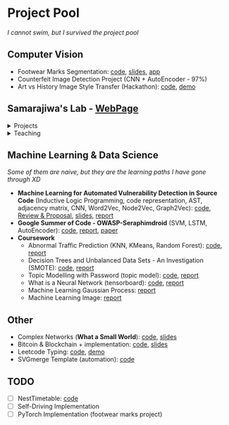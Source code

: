 # Project Pool
_I cannot swim, but I survived the project pool_

## Computer Vision
- Footwear Marks Segmentation: [code](https://github.com/xihajun/footwear-project), [slides](https://github.com/xihajun/footwear-project/blob/master/Footwear%20Project.pdf), [app](https://share.streamlit.io/xihajun/streamlit-footwear/main)
- Counterfeit Image Detection Project (CNN + AutoEncoder - 97%)
- Art vs History Image Style Transfer (Hackathon): [code](https://github.com/xihajun/Style-Transfer-Art), [demo](https://xihajun.github.io/Style-Transfer-Art/Demo/)


## Samarajiwa's Lab - [WebPage](https://www.samarajiwa-lab.org/people)

<details markdown="1">
  <summary>Projects</summary>
  
_I'd like to open source everything but sometimes I cannot :(_

- ISGverse
  - Information Theroy, Bayesian Optimisation, List Similarity
  - [app](https://isgverse.org) (sslab:123456ss)
- COBRA: **an excellent TF targets hunter**
  - [Docs - take cobra home](http://cobrajf.readthedocs.io)
  - Success: DBSCAN, Test Statistic (with mean and variance unknow), BO, GMM
  - Failed: Bayesian Model, AutoEncoder, [FsNet](https://github.com/singh-ml/fsnet)
- FROGS
  - Linear Model 
- IFNscape
  - Deep Learning, Integer Programming, Word2Vec, GNN
- ChIPseq-pipeline (Docker, bpipe, MACS2, MACS3)
- Automation (GitHub Action)
- R/Shiny: [template](https://github.com/xihajun/shiny-template)

</details>

<details markdown="2">
  <summary>Teaching</summary>
  
- CRUK Bioinformatics Summer School 2021 (Docker): [school](https://bioinformatics-core-shared-training.github.io/cruk-summer-school-2021/), [slides1](https://bioinformatics-core-shared-training.github.io/cruk-summer-school-2021/Introduction/slides/L1-summerSchool.pdf), [slides2](https://bioinformatics-core-shared-training.github.io/cruk-summer-school-2021/ChIPSeq/slides/EvaluatingChIPseqData.pdf)
- CompBio MPhil RegulatoryGenomics Practical 2021 (Docker): [code](https://github.com/ss-lab-cancerunit/CompBio_MPhil_RegulatoryGenomics_Practical)

</details>



## Machine Learning & Data Science
_Some of them are naive, but they are the learning paths I have gone through XD_
- **Machine Learning for Automated Vulnerability Detection in Source Code** (Inductive Logic Programming, code representation, AST, adjacency matrix, CNN, Word2Vec, Node2Vec, Graph2Vec): [code](https://github.com/dj311/uob-summer-project), [Review & Proposal](https://drive.google.com/file/d/1-V5WlDSV37ibEYlLbbpglJ0E5KnWojHk/view?usp=sharing), [slides](https://docs.google.com/presentation/d/1_pNo1vaU5wb1Hn49rrq8Qn3soBKf3c3h/edit?usp=sharing&ouid=111119790381783443776&rtpof=true&sd=true), [report](https://github.com/xihajun/Projects/blob/main/docs/Summer%20Project.pdf)
- **Google Summer of Code - OWASP-Seraphimdroid** (SVM, LSTM, AutoEncoder): [code](https://github.com/xihajun/OWASP-Seraphimdroid), [report](https://docs.google.com/document/d/1WzNZed2Et8eRn7xLYvWI_Wb-FUqpKK88eBp7XNqt20I/edit), [paper](https://www.research.manchester.ac.uk/portal/files/159895029/1910.10660v1.pdf)
- **Coursework**
	- Abnormal Traffic Prediction (KNN, KMeans, Random Forest): [code](https://github.com/samanthawise/dtsassignment2), [report](https://drive.google.com/file/d/1F95pBroSd_HHI6o1iai1h2fhHCF2gln_/view?usp=sharing)
	- Decision Trees and Unbalanced Data Sets - An Investigation (SMOTE): [code](https://github.com/dj311/data-science-toolbox-3), [report](https://drive.google.com/file/d/1GQEhy3d57Vz0uX-t9rxrvp-walCXj0bM/view?usp=sharing)
	- Topic Modelling with Password (topic model): [code](https://github.com/xihajun/data-science-toolbox-kate-syd-jun), [report](https://drive.google.com/file/d/1zYensniVHABBIuV2AudHADzug5E8TMTP/view?usp=sharing)
	- What is a Neural Network (tensorboard): [code](https://github.com/xihajun/Data-Science-Deep-learning-Sam-Jun), [report](https://drive.google.com/file/d/1gfzsOsl7ISKRwyrgA5CqoNZN0niC_R3H/view?usp=sharing)
	- Machine Learning Gaussian Process: [report](https://drive.google.com/file/d/1AIbMpF3ds5FZYAwbPvbrdHk2mzgTWKlN/view?usp=sharing)
	- Machine Learning Image: [report](https://drive.google.com/file/d/1N4WoRZyhkA2H9lb24HhhUYM2vSMtuaiz/view?usp=sharing)


## Other
- Complex Networks (**What a Small World**): [code](https://github.com/xihajun/Complexnets), [slides](https://docs.google.com/presentation/d/1FUb7EH0h11YyfNRaWhvd1o2b47_njb1A/edit?usp=sharing&ouid=111119790381783443776&rtpof=true&sd=true)
- Bitcoin & Blockchain + implementation: [code](https://github.com/xihajun/bitcoin), [slides](https://docs.google.com/presentation/d/1Cb9l7nvtER74Uw5hbyzpB4uIkYYyuS5g/edit?usp=sharing&ouid=111119790381783443776&rtpof=true&sd=true)
- Leetcode Typing: [code](https://github.com/xihajun/typecode), [demo](https://xihajun.github.io/typecode/)
- SVGmerge Template (automation): [code](https://github.com/ss-lab-cancerunit/SVGmerging)

## TODO
- [ ] NestTimetable: [code]()
- [ ] Self-Driving Implementation
- [ ] PyTorch Implementation (footwear marks project)
